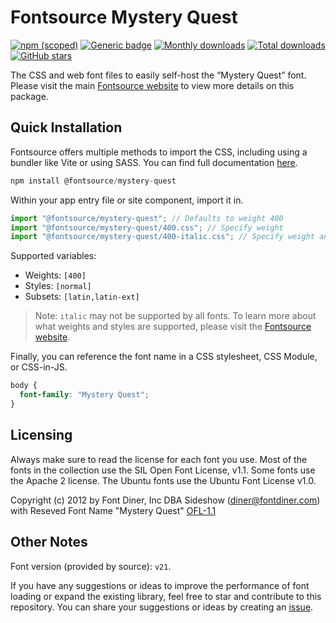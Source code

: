# Fontsource Mystery Quest

[![npm (scoped)](https://img.shields.io/npm/v/@fontsource/mystery-quest?color=brightgreen)](https://www.npmjs.com/package/@fontsource/mystery-quest) [![Generic badge](https://img.shields.io/badge/fontsource-passing-brightgreen)](https://github.com/fontsource/fontsource) [![Monthly downloads](https://badgen.net/npm/dm/@fontsource/mystery-quest)](https://github.com/fontsource/fontsource) [![Total downloads](https://badgen.net/npm/dt/@fontsource/mystery-quest)](https://github.com/fontsource/fontsource) [![GitHub stars](https://img.shields.io/github/stars/fontsource/fontsource.svg?style=social&label=Star)](https://github.com/fontsource/fontsource/stargazers)

The CSS and web font files to easily self-host the “Mystery Quest” font. Please visit the main [Fontsource website](https://fontsource.org/fonts/mystery-quest) to view more details on this package.

## Quick Installation

Fontsource offers multiple methods to import the CSS, including using a bundler like Vite or using SASS. You can find full documentation [here](https://fontsource.org/docs/getting-started/introduction).

```javascript
npm install @fontsource/mystery-quest
```

Within your app entry file or site component, import it in.

```javascript
import "@fontsource/mystery-quest"; // Defaults to weight 400
import "@fontsource/mystery-quest/400.css"; // Specify weight
import "@fontsource/mystery-quest/400-italic.css"; // Specify weight and style
```

Supported variables:
- Weights: `[400]`
- Styles: `[normal]`
- Subsets: `[latin,latin-ext]`

> Note: `italic` may not be supported by all fonts. To learn more about what weights and styles are supported, please visit the [Fontsource website](https://fontsource.org/fonts/mystery-quest).

Finally, you can reference the font name in a CSS stylesheet, CSS Module, or CSS-in-JS.

```css
body {
  font-family: "Mystery Quest";
}
```

## Licensing
Always make sure to read the license for each font you use. Most of the fonts in the collection use the SIL Open Font License, v1.1. Some fonts use the Apache 2 license. The Ubuntu fonts use the Ubuntu Font License v1.0.

Copyright (c) 2012 by Font Diner, Inc DBA Sideshow (diner@fontdiner.com) with Reseved Font Name "Mystery Quest"
[OFL-1.1](https://openfontlicense.org)

## Other Notes
Font version (provided by source): `v21`.

If you have any suggestions or ideas to improve the performance of font loading or expand the existing library, feel free to star and contribute to this repository. You can share your suggestions or ideas by creating an [issue](https://github.com/fontsource/fontsource/issues).